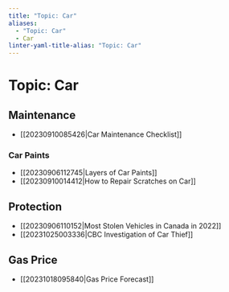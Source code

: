```yaml
---
title: "Topic: Car"
aliases:
  - "Topic: Car"
  - Car
linter-yaml-title-alias: "Topic: Car"
---
```


# Topic: Car

## Maintenance

- [[20230910085426|Car Maintenance Checklist]]

### Car Paints

- [[20230906112745|Layers of Car Paints]]
- [[20230910014412|How to Repair Scratches on Car]]

## Protection

- [[20230906110152|Most Stolen Vehicles in Canada in 2022]]
- [[20231025003336|CBC Investigation of Car Thief]]

## Gas Price

- [[20231018095840|Gas Price Forecast]]
